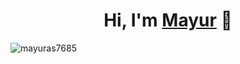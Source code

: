 <h1 align="center">Hi, I'm <a href="https://mayurasodara.netlify.app/">Mayur</a> 👋</h1>

<p>
<img align="center" src="https://github-readme-streak-stats.herokuapp.com/?user=mayuras7685&" alt="mayuras7685" />
</p>
